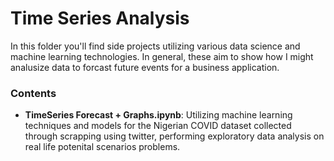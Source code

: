 # Time Series Analysis
In this folder you'll find side projects utilizing various data science and machine learning technologies. In general, these aim to show how I might analusize data to forcast future events for a business application.

### Contents
* __TimeSeries Forecast + Graphs.ipynb__: Utilizing machine learning techniques and models for the Nigerian COVID dataset collected through scrapping using twitter, performing exploratory data analysis on real life potenital scenarios problems. 